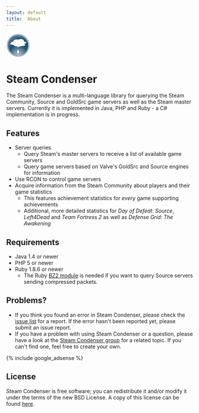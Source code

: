 ```yaml
---
layout: default
title:  About
---
```

<div id="logo">
  <img alt="Steam Condenser logo"
       src="images/steam-condenser-64x64-opaque.png" />
</div>

Steam Condenser
===============

The Steam Condenser is a multi-language library for querying the Steam
Community, Source and GoldSrc game servers as well as the Steam master servers.
Currently it is implemented in Java, PHP and Ruby - a C# implementation is in
progress.

## Features
- Server queries
  - Query Steam's master servers to receive a list of available game servers
  - Query game servers based on Valve's GoldSrc and Source engines for
    information
- Use RCON to control game servers
- Acquire information from the Steam Community about players and their game
  statistics
  - This features achievement statistics for *every* game supporting
    achievements
  - Additional, more detailed statistics for *Day of Defeat: Source*,
    *Left4Dead* and *Team Fortress 2* as well as *Defense Grid: The Awakening*

## Requirements
- Java 1.4 or newer
- PHP 5 or newer
- Ruby 1.8.6 or newer
  - The Ruby [BZ2 module][1] is needed if you want to query Source servers
    sending compressed packets.

## Problems?

- If you think you found an error in Steam Condenser, please check the [issue
  list][3] for a report. If the error hasn't been reported yet, please submit an
  issue report.
- If you have a problem with using Steam Condenser or a question, please have
  a look at the [Steam Condenser group][4] for a related topic. If you can't
  find one, feel free to create your own.

{% include google_adsense %}

## License
Steam Condenser is free software; you can redistribute it and/or modify it
under the terms of the new BSD License. A copy of this license can be found
[here][2].

  [1]: http://rubyforge.org/projects/bz2
  [2]: license.html
  [3]: http://github.com/koraktor/steam-condenser/issues
  [4]: http://groups.google.com/group/steam-condenser
